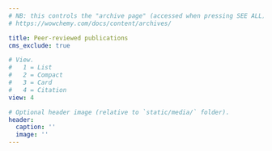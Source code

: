 ```yaml
---
# NB: this controls the "archive page" (accessed when pressing SEE ALL)
# https://wowchemy.com/docs/content/archives/

title: Peer-reviewed publications
cms_exclude: true

# View.
#   1 = List
#   2 = Compact
#   3 = Card
#   4 = Citation
view: 4 

# Optional header image (relative to `static/media/` folder).
header:
  caption: ''
  image: ''
---
```

